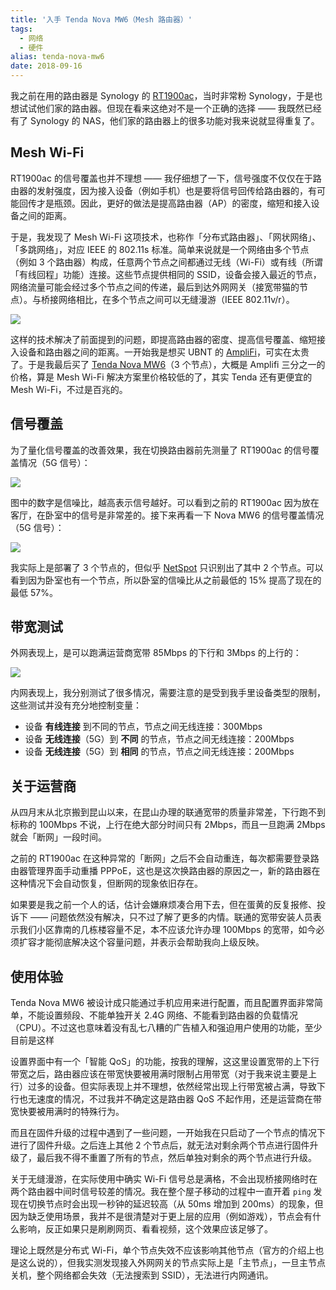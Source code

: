 ```yaml
---
title: '入手 Tenda Nova MW6（Mesh 路由器）'
tags:
  - 网络
  - 硬件
alias: tenda-nova-mw6
date: 2018-09-16
---
```


我之前在用的路由器是 Synology 的 [RT1900ac](https://www.synology.com/zh-cn/products/RT1900ac)，当时非常粉 Synology，于是也想试试他们家的路由器。但现在看来这绝对不是一个正确的选择 —— 我既然已经有了 Synology 的 NAS，他们家的路由器上的很多功能对我来说就显得重复了。

## Mesh Wi-Fi
RT1900ac 的信号覆盖也并不理想 —— 我仔细想了一下，信号强度不仅仅在于路由器的发射强度，因为接入设备（例如手机）也是要将信号回传给路由器的，有可能回传才是瓶颈。因此，更好的做法是提高路由器（AP）的密度，缩短和接入设备之间的距离。

于是，我发现了 Mesh Wi-Fi 这项技术，也称作「分布式路由器」、「网状网络」、「多跳网络」，对应 IEEE 的 802.11s 标准。简单来说就是一个网络由多个节点（例如 3 个路由器）构成，任意两个节点之间都通过无线（Wi-Fi）或有线（所谓「有线回程」功能）连接。这些节点提供相同的 SSID，设备会接入最近的节点，网络流量可能会经过多个节点之间的传递，最后到达外网网关（接宽带猫的节点）。与桥接网络相比，在多个节点之间可以无缝漫游（IEEE 802.11v/r）。

![](https://r2-lc-cn.jysperm.me/pictures/2018/nova-mw6-mesh.png)

这样的技术解决了前面提到的问题，即提高路由器的密度、提高信号覆盖、缩短接入设备和路由器之间的距离。一开始我是想买 UBNT 的 [AmpliFi](https://amplifi.com/)，可实在太贵了。于是我最后买了 [Tenda Nova MW6](http://www.tenda.com.cn/product/nova%20MW6.html)（3 个节点），大概是 Amplifi 三分之一的价格，算是 Mesh Wi-Fi 解决方案里价格较低的了，其实 Tenda 还有更便宜的 Mesh Wi-Fi，不过是百兆的。

## 信号覆盖
为了量化信号覆盖的改善效果，我在切换路由器前先测量了 RT1900ac 的信号覆盖情况（5G 信号）：

![](https://r2-lc-cn.jysperm.me/pictures/2018/nova-mw6-rt1900ac-snr.png)

图中的数字是信噪比，越高表示信号越好。可以看到之前的 RT1900ac 因为放在客厅，在卧室中的信号是非常差的。接下来再看一下 Nova MW6 的信号覆盖情况（5G 信号）：

![](https://r2-lc-cn.jysperm.me/pictures/2018/nova-mw6-snr.png)

我实际上是部署了 3 个节点的，但似乎 [NetSpot](https://www.netspotapp.com/) 只识别出了其中 2 个节点。可以看到因为卧室也有一个节点，所以卧室的信噪比从之前最低的 15% 提高了现在的最低 57%。

## 带宽测试
外网表现上，是可以跑满运营商宽带 85Mbps 的下行和 3Mbps 的上行的：

![](https://r2-lc-cn.jysperm.me/pictures/2018/nova-mw6-speedtest.png)

内网表现上，我分别测试了很多情况，需要注意的是受到我手里设备类型的限制，这些测试并没有充分地控制变量：

- 设备 **有线连接** 到不同的节点，节点之间无线连接：300Mbps
- 设备 **无线连接**（5G）到 **不同** 的节点，节点之间无线连接：200Mbps
- 设备 **无线连接**（5G）到 **相同** 的节点，节点之间无线连接：200Mbps

## 关于运营商
从四月末从北京搬到昆山以来，在昆山办理的联通宽带的质量非常差，下行跑不到标称的 100Mbps 不说，上行在绝大部分时间只有 2Mbps，而且一旦跑满 2Mbps 就会「断网」一段时间。

之前的 RT1900ac 在这种异常的「断网」之后不会自动重连，每次都需要登录路由器管理界面手动重播 PPPoE，这也是这次换路由器的原因之一，新的路由器在这种情况下会自动恢复，但断网的现象依旧存在。

如果要是我之前一个人的话，估计会嫌麻烦凑合用下去，但在蛋黄的反复报修、投诉下 —— 问题依然没有解决，只不过了解了更多的内情。联通的宽带安装人员表示我们小区靠南的几栋楼容量不足，本不应该允许办理 100Mbps 的宽带，如今必须扩容才能彻底解决这个容量问题，并表示会帮助我向上级反映。

## 使用体验
Tenda Nova MW6 被设计成只能通过手机应用来进行配置，而且配置界面非常简单，不能设置频段、不能单独开关 2.4G 网络、不能看到路由器的负载情况（CPU）。不过这也意味着没有乱七八糟的广告植入和强迫用户使用的功能，至少目前是这样

设置界面中有一个「智能 QoS」的功能，按我的理解，这这里设置宽带的上下行带宽之后，路由器应该在带宽快要被用满时限制占用带宽（对于我来说主要是上行）过多的设备。但实际表现上并不理想，依然经常出现上行带宽被占满，导致下行也无速度的情况，不过我并不确定这是路由器 QoS 不起作用，还是运营商在带宽快要被用满时的特殊行为。

而且在固件升级的过程中遇到了一些问题，一开始我在只启动了一个节点的情况下进行了固件升级。之后连上其他 2 个节点后，就无法对剩余两个节点进行固件升级了，最后我不得不重置了所有的节点，然后单独对剩余的两个节点进行升级。

关于无缝漫游，在实际使用中确实 Wi-Fi 信号总是满格，不会出现桥接网络时在两个路由器中间时信号较差的情况。我在整个屋子移动的过程中一直开着 `ping` 发现在切换节点时会出现一秒钟的延迟较高（从 50ms 增加到 200ms）的现象，但因为缺乏使用场景，我并不是很清楚对于更上层的应用（例如游戏），节点会有什么影响，反正如果只是刷刷网页、看看视频，这个效果应该足够了。

理论上既然是分布式 Wi-Fi，单个节点失效不应该影响其他节点（官方的介绍上也是这么说的），但我实测发现接入外网网关的节点实际上是「主节点」，一旦主节点关机，整个网络都会失效（无法搜索到 SSID），无法进行内网通讯。
